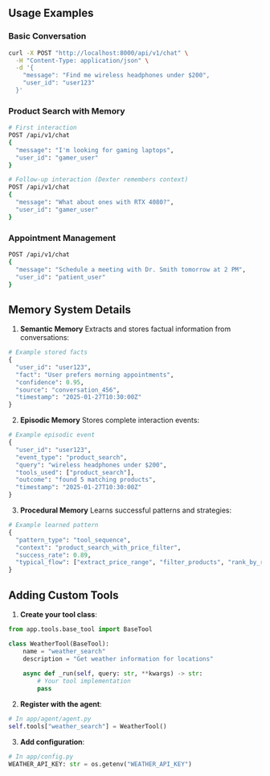 ## Usage Examples

### Basic Conversation
```bash
curl -X POST "http://localhost:8000/api/v1/chat" \
  -H "Content-Type: application/json" \
  -d '{
    "message": "Find me wireless headphones under $200",
    "user_id": "user123"
  }'
```

### Product Search with Memory
```bash
# First interaction
POST /api/v1/chat
{
  "message": "I'm looking for gaming laptops",
  "user_id": "gamer_user"
}

# Follow-up interaction (Dexter remembers context)
POST /api/v1/chat
{
  "message": "What about ones with RTX 4080?",
  "user_id": "gamer_user"
}
```

### Appointment Management
```bash
POST /api/v1/chat
{
  "message": "Schedule a meeting with Dr. Smith tomorrow at 2 PM",
  "user_id": "patient_user"
}
```

## Memory System Details

1. **Semantic Memory**
Extracts and stores factual information from conversations:
```python
# Example stored facts
{
  "user_id": "user123",
  "fact": "User prefers morning appointments",
  "confidence": 0.95,
  "source": "conversation_456",
  "timestamp": "2025-01-27T10:30:00Z"
}
```

2. **Episodic Memory**
Stores complete interaction events:
```python
# Example episodic event
{
  "user_id": "user123",
  "event_type": "product_search",
  "query": "wireless headphones under $200",
  "tools_used": ["product_search"],
  "outcome": "found 5 matching products",
  "timestamp": "2025-01-27T10:30:00Z"
}
```
3. **Procedural Memory**
Learns successful patterns and strategies:
```python
# Example learned pattern
{
  "pattern_type": "tool_sequence",
  "context": "product_search_with_price_filter",
  "success_rate": 0.89,
  "typical_flow": ["extract_price_range", "filter_products", "rank_by_reviews"]
}
```

## Adding Custom Tools

1. **Create your tool class**:
```python
from app.tools.base_tool import BaseTool

class WeatherTool(BaseTool):
    name = "weather_search"
    description = "Get weather information for locations"
    
    async def _run(self, query: str, **kwargs) -> str:
        # Your tool implementation
        pass
```

2. **Register with the agent**:
```python
# In app/agent/agent.py
self.tools["weather_search"] = WeatherTool()
```

3. **Add configuration**:
```python
# In app/config.py
WEATHER_API_KEY: str = os.getenv("WEATHER_API_KEY")
```
